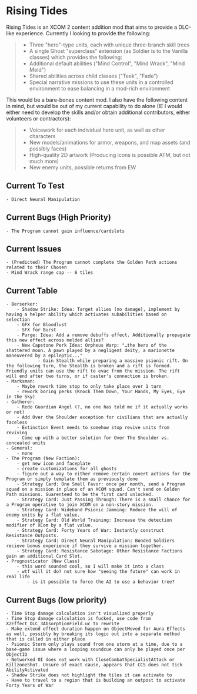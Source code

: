 # Rising Tides

Rising Tides is an XCOM 2 content addition mod that aims to provide a DLC-like experience. Currently I looking to provide the following:

>- Three "hero"-type units, each with unique three-branch skill trees
>- A single Ghost "superclass" extension (as Soldier is to the Vanilla classes) which provides the following:
>- Additional default abilities ("Mind Control", "Mind Wrack", "Mind Meld")
>- Shared abilities across child classes ("Teek", "Fade")
>- Special narrative missions to use these units in a controlled environment to ease balancing in a mod-rich environment

This would be a bare-bones content mod. I also have the following content in mind, but would be out of my current capability to do alone (IE I would either need to develop the skills and/or obtain additional contributors, either volunteers or contractors):

>- Voicework for each individual hero unit, as well as other characters
>- New models/animations for armor, weapons, and map assets (and possibly faces)
>- High-quality 2D artwork (Producing icons is possible ATM, but not much more)
>- New enemy units, possible returns from EW

## Current To Test

	- Direct Neural Manipulation

## Current Bugs (High Priority)

	- The Program cannot gain influence/cardslots

## Current Issues 
	- (Predicted) The Program cannot complete the Golden Path actions related to their Chosen
	- Mind Wrack range cap -- 6 tiles

## Current Table

	- Berserker:
		- Shadow Strike: Idea: Target allies (no damage), implement by having a helper ability which activates subabilities based on selection
		- GFX for Bloodlust
		- SFX for Burst
		- Purge: Idea: Add a remove debuffs effect. Additionally propagate this new effect across melded allies?
		- New Capstone Perk Idea: Orpheus Warp: "…the hero of the shattered moon. A pawn played by a negligent deity, a marionette maneuvered by a epileptic..."
				- Gain Stealth while preparing a massive psionic rift. On the following turn, the Stealth is broken and a rift is formed. Friendly units can use the rift to evac from the mission. The rift will end after two turns, or if caster's connection is broken.
	- Marksman:
		- Maybe rework time stop to only take place over 1 turn
		- rework boring perks (Knock Them Down, Your Hands, My Eyes, Eye in the Sky)
	- Gatherer:
		- Redo Guardian Angel (?, no one has told me if it actually works or not)
		- Add Over the Shoulder exception for civilians that are actually faceless
		- Extinction Event needs to somehow stop revive units from reviving
		- Come up with a better solution for Over The Shoulder vs. concealed units
	- General:
		- none
	- The Program (New Faction):
		- get new icon and faceplate
		- create customizations for all ghosts
		- figure out a way to either remove certain covert actions for the Program or simply template them as previously done
		- Strategy Card: One Small Favor: once per month, send a Program squad on a mission in place of an XCOM squad. Can't send on Golden Path missions. Guarenteed to be the first card unlocked.
		- Strategy Card: Just Passing Through: There is a small chance for a Program operative to join XCOM on a non-story mission.
		- Strategy Card: Wideband Psionic Jamming: Reduce the will of enemy units by a flat value.
		- Strategy Card: Old World Training: Increase the detection modifier of XCom by a flat value.
		- Strategy Card: Forty Years of War: Instantly construct Resistance Outposts.
		- Strategy Card: Direct Neural Manipulation: Bonded Soldiers recieve bonus experience if they survive a mission together.
		- Strategy Card: Resistance Sabotage: Other Resistance Factions gain an additional Card Slot.
	- Prognosticator (New Class)
		- this word sounded cool, so I will make it into a class
		- wtf will it do? not sure how "seeing the future" can work in real life
			- is it possible to force the AI to use a behavior tree?

## Current Bugs (low priority)

	- Time Stop damage calculation isn't visualized properly
	- Time Stop damage calculation is fucked, use code from X2Effect_DLC_3AbsorptionField.uc to rewrite
	- Make extend effect duration happen on ObjectMoved for Aura Effects as well, possibly by breaking its logic out into a separate method that is called in either place
	- Psionic Storm only plays sound from one storm at a time, due to a base-game issue where a looping soundcue can only be played once per ObjectID
	- Networked OI does not work with CloseCombatSpecialistAttack or KillzoneShot. Unsure of exact cause, appears that CCS does not tick AbilityActivated
	- Shadow Strike does not highlight the tiles it can activate to
	- Have to travel to a region that is building an outpost to activate Forty Years of War
